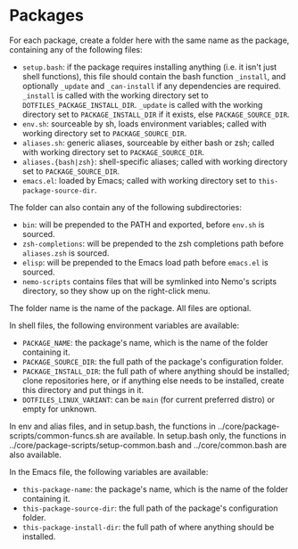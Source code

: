 # Packages

For each package, create a folder here with the same name as the
package, containing any of the following files:

- `setup.bash`: if the package requires installing anything (i.e. it
  isn't just shell functions), this file should contain the bash
  function `_install`, and optionally `_update` and `_can-install` if
  any dependencies are required. `_install` is called with the working directory
  set to `DOTFILES_PACKAGE_INSTALL_DIR`. `_update` is called with
  the working directory set to `PACKAGE_INSTALL_DIR` if it exists,
  else `PACKAGE_SOURCE_DIR`.
- `env.sh`: sourceable by sh, loads environment variables; called with
  working directory set to `PACKAGE_SOURCE_DIR`.
- `aliases.sh`: generic aliases, sourceable by either bash or zsh;
  called with working directory set to `PACKAGE_SOURCE_DIR`.
- `aliases.{bash|zsh}`: shell-specific aliases; called with working
  directory set to `PACKAGE_SOURCE_DIR`.
- `emacs.el`: loaded by Emacs; called with working directory set to
  `this-package-source-dir`.

The folder can also contain any of the following subdirectories:

- `bin`: will be prepended to the PATH and exported, before `env.sh`
  is sourced.
- `zsh-completions`: will be prepended to the zsh completions path
  before `aliases.zsh` is sourced.
- `elisp`: will be prepended to the Emacs load path before `emacs.el`
  is sourced.
- `nemo-scripts` contains files that will be symlinked into Nemo's
  scripts directory, so they show up on the right-click menu.

The folder name is the name of the package. All files are optional.

In shell files, the following environment variables are available:

- `PACKAGE_NAME`: the package's name, which is the name of the folder
  containing it.
- `PACKAGE_SOURCE_DIR`: the full path of the package's configuration
  folder.
- `PACKAGE_INSTALL_DIR`: the full path of where anything should be
  installed; clone repositories here, or if anything else needs to
  be installed, create this directory and put things in it.
- `DOTFILES_LINUX_VARIANT`: can be `main` (for current preferred distro)
  or empty for unknown.

In env and alias files, and in setup.bash, the functions in
../core/package-scripts/common-funcs.sh are available. In setup.bash
only, the functions in ../core/package-scripts/setup-common.bash and
../core/common.bash are also available.

In the Emacs file, the following variables are available:

- `this-package-name`: the package's name, which is the name of the
  folder containing it.
- `this-package-source-dir`: the full path of the package's
  configuration folder.
- `this-package-install-dir`: the full path of where anything should
  be installed.
